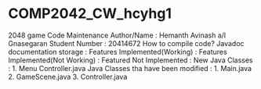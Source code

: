 # COMP2042_CW_hcyhg1
2048 game Code Maintenance
Author/Name : Hemanth Avinash a/l Gnasegaran
Student Number  : 20414672
How to compile code?
Javadoc documentation storage : 
Features Implemented(Working) :
Features Implemented(Not Working) :
Featured Not Implemented          :
New Java Classes  : 1. Menu Controller.java
Java Classes tha have been modified : 1. Main.java
                                      2. GameScene.java
                                      3. Controller.java

